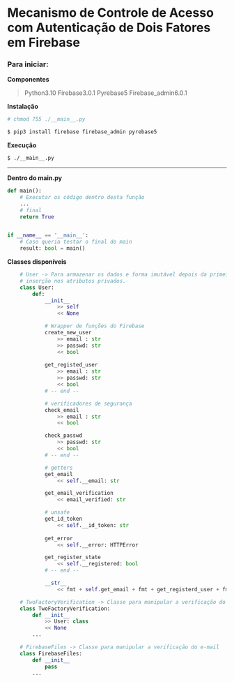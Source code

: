 # Mecanismo de Controle de Acesso com Autenticação de Dois Fatores em Firebase

### Para iniciar:

**Componentes**  
> Python3.10
> Firebase3.0.1
> Pyrebase5
> Firebase_admin6.0.1

**Instalação**
```bash
# chmod 755 ./__main__.py
```
```bash
$ pip3 install firebase firebase_admin pyrebase5 
```

**Execução**
```bash
$ ./__main__.py 
```  
---
**Dentro do __main__.py**

```py
def main():
	# Executar os código dentro desta função	
	...
	# final
	return True


if __name__ == '__main__':
	# Caso queria testar o final do main
	result: bool = main()
```

**Classes disponíveis**
```py
	# User -> Para armazenar os dados e forma imutável depois da primeira 
	# inserção nos atributos privados.
	class User:
		def:
			__init__
				>> self
				<< None

			# Wrapper de funções do Firebase
			create_new_user
				>> email : str
				>> passwd: str
				<< bool
			
			get_registed_user
				>> email : str
				>> passwd: str
				<< bool
			# -- end --

			# verificadores de segurança
			check_email
				>> email : str
				<< bool

			check_passwd
				>> passwd: str
				<< bool
			# -- end --

			# getters
			get_email
				<< self.__email: str

			get_email_verification
				<< email_verified: str

			# unsafe
			get_id_token
				<< self.__id_token: str
				
			get_error
				<< self.__error: HTTPError

			get_register_state
				<< self.__registered: bool
			# -- end --

			__str__
				<< fmt + self.get_email + fmt + get_registerd_user + fmt: str
```

```py
	# TwoFactoryVerification -> Classe para manipular a verificação do e-mail
	class TwoFactoryVerification:
		def __init__
			>> User: class
			<< None
		...
```


```py
	# FirebaseFiles -> Classe para manipular a verificação do e-mail
	class FirebaseFiles:
		def __init__
			pass
		...
```